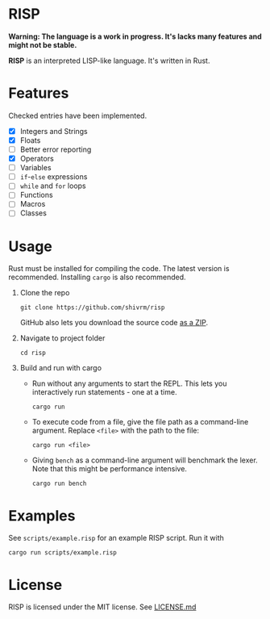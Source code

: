 # RISP

**Warning: The language is a work in progress. It's lacks many features and might not be stable.**

**RISP** is an interpreted LISP-like language. It's written in Rust.

# Features
Checked entries have been implemented.
- [x] Integers and Strings
- [x] Floats
- [ ] Better error reporting
- [x] Operators
- [ ] Variables
- [ ] `if`-`else` expressions
- [ ] `while` and `for` loops
- [ ] Functions
- [ ] Macros
- [ ] Classes

# Usage
Rust must be installed for compiling the code. The latest version is recommended. Installing `cargo` is also recommended.

1. Clone the repo
    ```
    git clone https://github.com/shivrm/risp
    ```
    GitHub also lets you download the source code [as a ZIP](https://github.com/shivrm/risp/archive/refs/heads/main.zip).

2. Navigate to project folder
    ```
    cd risp
    ```

3. Build and run with cargo
    - Run without any arguments to start the REPL. This lets you interactively run statements - one at a time.
        ```
        cargo run
        ```


    - To execute code from a file, give the file path as a command-line argument. Replace `<file>` with the path to the file:
        ```
        cargo run <file>
        ```

    - Giving `bench` as a command-line argument will benchmark the lexer. Note that this might be performance intensive.
        ```
        cargo run bench
        ```

# Examples
See `scripts/example.risp` for an example RISP script. Run it with
```
cargo run scripts/example.risp
```

# License
RISP is licensed under the MIT license. See [LICENSE.md](LICENSE.md)